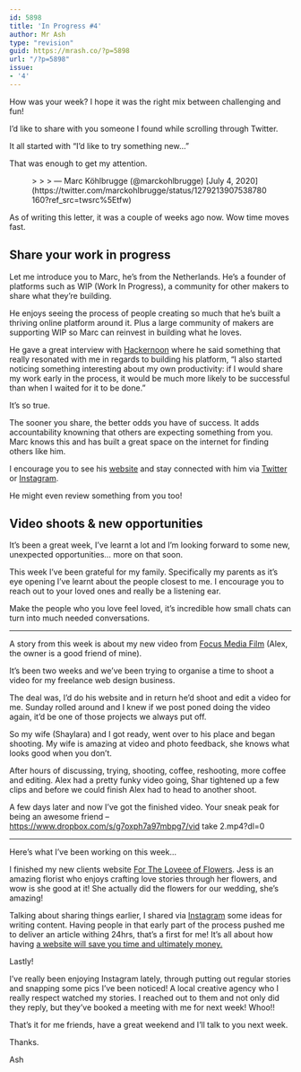 ```yaml
---
id: 5898
title: 'In Progress #4'
author: Mr Ash
type: "revision"
guid: https://mrash.co/?p=5898
url: "/?p=5898"
issue:
- '4'
---
```


How was your week? I hope it was the right mix between challenging and fun!

I’d like to share with you someone I found while scrolling through Twitter.

It all started with “I’d like to try something new…”

That was enough to get my attention.

<figure class="wp-block-embed is-type-rich is-provider-twitter wp-block-embed-twitter"><div class="wp-block-embed__wrapper">> <https://t.co/5YuK5gBgoM>
> 
> — Marc Köhlbrugge (@marckohlbrugge) [July 4, 2020](https://twitter.com/marckohlbrugge/status/1279213907538780160?ref_src=twsrc%5Etfw)

<script async="" charset="utf-8" src="https://platform.twitter.com/widgets.js"></script></div></figure>As of writing this letter, it was a couple of weeks ago now. Wow time moves fast.

## Share your work in progress

Let me introduce you to Marc, he’s from the Netherlands. He’s a founder of platforms such as WIP (Work In Progress), a community for other makers to share what they’re building.

He enjoys seeing the process of people creating so much that he’s built a thriving online platform around it. Plus a large community of makers are supporting WIP so Marc can reinvest in building what he loves.

He gave a great interview with [Hackernoon](https://hackernoon.com/founder-interviews-marc-k%C3%B6hlbrugge-of-wip-4f2d6d696d5c) where he said something that really resonated with me in regards to building his platform, “I also started noticing something interesting about my own productivity: if I would share my work early in the process, it would be much more likely to be successful than when I waited for it to be done.”

It’s so true.

The sooner you share, the better odds you have of success. It adds accountability knowning that others are expecting something from you. Marc knows this and has built a great space on the internet for finding others like him.

I encourage you to see his [website](http://www.marckohlbrugge.com/) and stay connected with him via [Twitter](https://twitter.com/marckohlbrugge) or [Instagram](https://www.instagram.com/marckohlbrugge/).

He might even review something from you too!

## Video shoots &amp; new opportunities

It’s been a great week, I’ve learnt a lot and I’m looking forward to some new, unexpected opportunities… more on that soon.

This week I’ve been grateful for my family. Specifically my parents as it’s eye opening I’ve learnt about the people closest to me. I encourage you to reach out to your loved ones and really be a listening ear.

Make the people who you love feel loved, it’s incredible how small chats can turn into much needed conversations.

- - - - - -

A story from this week is about my new video from [Focus Media Film](https://focusmediafilm.com/) (Alex, the owner is a good friend of mine).

It’s been two weeks and we’ve been trying to organise a time to shoot a video for my freelance web design business.

The deal was, I’d do his website and in return he’d shoot and edit a video for me. Sunday rolled around and I knew if we post poned doing the video again, it’d be one of those projects we always put off.

So my wife (Shaylara) and I got ready, went over to his place and began shooting. My wife is amazing at video and photo feedback, she knows what looks good when you don’t.

After hours of discussing, trying, shooting, coffee, reshooting, more coffee and editing. Alex had a pretty funky video going, Shar tightened up a few clips and before we could finish Alex had to head to another shoot.

A few days later and now I’ve got the finished video. Your sneak peak for being an awesome friend –<https://www.dropbox.com/s/g7oxph7a97mbpg7/vid> take 2.mp4?dl=0

- - - - - -

Here’s what I’ve been working on this week…

I finished my new clients website [For The Loveee of Flowers](https://fortheloveeeofflowers.com/). Jess is an amazing florist who enjoys crafting love stories through her flowers, and wow is she good at it! She actually did the flowers for our wedding, she’s amazing!

Talking about sharing things earlier, I shared via [Instagram](https://instagram.com/mrashball) some ideas for writing content. Having people in that early part of the process pushed me to deliver an article withing 24hrs, that’s a first for me! It’s all about how having [a website will save you time and ultimately money.](https://mrash.co/4-simple-ways-a-website-will-save-you-time-and-money/)

Lastly!

I’ve really been enjoying Instagram lately, through putting out regular stories and snapping some pics I’ve been noticed! A local creative agency who I really respect watched my stories. I reached out to them and not only did they reply, but they’ve booked a meeting with me for next week! Whoo!!

That’s it for me friends, have a great weekend and I’ll talk to you next week.

Thanks.

Ash